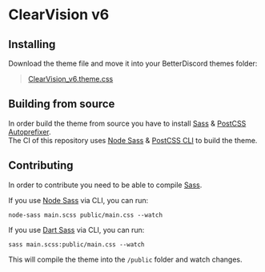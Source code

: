 # ClearVision v6

## Installing
Download the theme file and move it into your BetterDiscord themes folder:

>[ClearVision_v6.theme.css](https://clearvision.gitlab.io/download/v6/latest)

## Building from source
In order build the theme from source you have to install [Sass](https://sass-lang.com) & [PostCSS Autoprefixer](https://github.com/postcss/autoprefixer).  
The CI of this repository uses [Node Sass](https://github.com/sass/node-sass) & [PostCSS CLI](https://github.com/postcss/postcss-cli) to build the theme.

## Contributing
In order to contribute you need to be able to compile [Sass](https://sass-lang.com).

If you use [Node Sass](https://github.com/sass/node-sass) via CLI, you can run:
```
node-sass main.scss public/main.css --watch
```

If you use [Dart Sass](https://github.com/sass/dart-sass) via CLI, you can run:
```
sass main.scss:public/main.css --watch
```

This will compile the theme into the `/public` folder and watch changes.